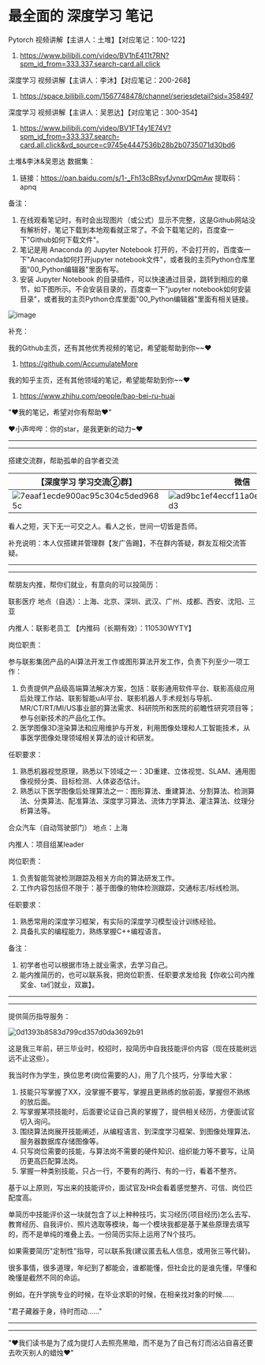 # 最全面的 深度学习 笔记

Pytorch 视频讲解【主讲人：土堆】【对应笔记：100-122】

1. https://www.bilibili.com/video/BV1hE411t7RN?spm_id_from=333.337.search-card.all.click

深度学习 视频讲解【主讲人：李沐】【对应笔记：200-268】

1. https://space.bilibili.com/1567748478/channel/seriesdetail?sid=358497

深度学习 视频讲解【主讲人：吴恩达】【对应笔记：300-354】

1. https://www.bilibili.com/video/BV1FT4y1E74V?spm_id_from=333.337.search-card.all.click&vd_source=c9745e4447536b28b2b0735071d30bd6

土堆&李沐&吴恩达 数据集：

1. 链接：https://pan.baidu.com/s/1-_Fh13cBRsyfJvnxrDQmAw  提取码：apnq 

备注：

1. 在线观看笔记时，有时会出现图片（或公式）显示不完整，这是Github网站没有解析好，笔记下载到本地观看就正常了。不会下载笔记的，百度查一下"Github如何下载文件"。
2. 笔记是用 Anaconda 的 Jupyter Notebook 打开的，不会打开的，百度查一下"Anaconda如何打开jupyter notebook文件"，或者我的主页Python仓库里面"00_Python编辑器"里面有写。
3. 安装 Jupyter Notebook 的目录插件，可以快速通过目录，跳转到相应的章节，如下图所示。不会安装目录的，百度查一下"jupyter notebook如何安装目录"，或者我的主页Python仓库里面"00_Python编辑器"里面有相关链接。

![image](https://github.com/AccumulateMore/CV/assets/60348867/95610470-2228-47b0-a143-fe700d52d16c)

补充：

我的Github主页，还有其他优秀视频的笔记，希望能帮助到你~~♥

1. https://github.com/AccumulateMore

我的知乎主页，还有其他领域的笔记，希望能帮助到你~~♥

1. https://www.zhihu.com/people/bao-bei-ru-huai
   
"♥我的笔记，希望对你有帮助♥"

♥小声哔哔：你的star，是我更新的动力~♥

-------------------------------------------------------------
-------------------------------------------------------------

搭建交流群，帮助孤单的自学者交流

|【深度学习 学习交流②群】| 微信 | 
| -------------------- | -------- | 
| ![7eaaf1ecde900ac95c304c5ded9685c](https://github.com/AccumulateMore/CV/assets/60348867/401cb2e2-a5b3-4854-9c58-3027e622578a)<br/> | ![ad9bc1ef4eccf11a0e521dec10968d3](https://github.com/AccumulateMore/CV/assets/60348867/0d3f05f6-ba72-4a1d-9c5b-6d5f0c8eb8f8)<br> | 

看人之短，天下无一可交之人。看人之长，世间一切皆是吾师。

补充说明：本人仅搭建并管理群【发广告踢】，不在群内答疑，群友互相交流答疑。

-------------------------------------------------------------
-------------------------------------------------------------

帮朋友内推，帮你们就业，有意向的可以投简历：

联影医疗 地点（自选）：上海、北京、深圳、武汉、广州、成都、西安、沈阳、三亚

内推人：联影老员工 【内推码（长期有效）：110530WYTY】

岗位职责：

参与联影集团产品的AI算法开发工作或图形算法开发工作，负责下列至少一项工作：

1. 负责提供产品级高端算法解决方案，包括：联影通用软件平台、联影高级应用后处理工作站、联影智能uAl平台、联影机器人手术规划与导航、MR/CT/RT/MI/US事业部的算法需求、科研院所和医院的前瞻性研究项目等；参与创新技术的产品化工作。
2. 医学图像3D渲染算法和应用维护与开发，利用图像处理和人工智能技术，从事医学图像处理领域相关算法的设计和研发。

任职要求：

1. 熟悉机器视觉原理，熟悉以下领域之一：3D重建、立体视觉、SLAM、通用图像视频分类、目标检测、人体姿态估计。
2. 熟悉以下医学图像后处理算法之一：图形算法、重建算法、分割算法、检测算法、分类算法、配准算法、深度学习算法、流体力学算法、灌注算法、纹理分析算法等。

合众汽车（自动驾驶部门） 地点：上海

内推人：项目组某leader

岗位职责：

1. 负责智能驾驶检测跟踪及相关方向的算法研发工作。
2. 工作内容包括但不限于：基于图像的物体检测跟踪，交通标志/标线检测。

任职要求：

1. 熟悉常用的深度学习框架，有实际的深度学习模型设计训练经验。
2. 具备扎实的编程能力，熟练掌握C++编程语言。

备注：

1. 初学者也可以根据市场上就业需求，去学习自己。
2. 能内推简历的，也可以联系我，把岗位职责、任职要求发给我【你收公司内推奖金、ta们就业，双赢】。

-------------------------------------------------------------
-------------------------------------------------------------

提供简历指导服务：

![0d1393b8583d799cd357d0da3692b91](https://github.com/AccumulateMore/CV/assets/60348867/67ce5471-0e5c-40fd-b486-76920eb45cdd)

这是我三年前，研三毕业时，校招时，投简历中自我技能评价内容（现在技能树远远不止这些）。

我当时作为学生，换位思考(岗位需要的人)，用了几个技巧，分享给大家：

1. 技能只写掌握了XX，没掌握不要写，掌握且更熟练的放前面，掌握但不熟练的放后面。
2. 写掌握某项技能时，后面要论证自己真的掌握了，提供相关经历，方便面试官切入询问。
3. 围绕算法岗展开技能阐述，从编程语言、到深度学习框架、到图像处理算法、服务器数据库存储图像等。
4. 只写岗位需要的技能，与算法岗不需要的硬件知识、组织能力等不要写，让简历更高匹配算法岗。
5. 掌握一种类别技能，只占一行，不要有的两行、有的一行，看着不整齐。

基于以上原则，写出来的技能评价，面试官及HR会看着感觉整齐、可信、岗位匹配度高。 

单简历中技能评价这一块就包含了以上种种技巧，实习经历(项目经历)怎么去写、教育经历、自我评价、照片选取等模块，每一个模块我都是基于某些原理去填写的，而不是单纯的堆叠上去。一份简历实际上运用了N个技巧。

如果需要简历"定制性"指导，可以联系我(建议匿去私人信息，或用张三等代替)。

很多事情，很多道理，年纪到了都能会，谁都能懂，但社会比的是谁先懂，早懂和晚懂是截然不同的命运。

例如，在升学挑专业的时候，在毕业求职的时候，在相亲找对象的时候……

"君子藏器于身，待时而动……"
  
-------------------------------------------------------------
-------------------------------------------------------------

"♥我们读书是为了成为提灯人去照亮黑暗，而不是为了自己有灯而沾沾自喜还要去吹灭别人的蜡烛♥"
